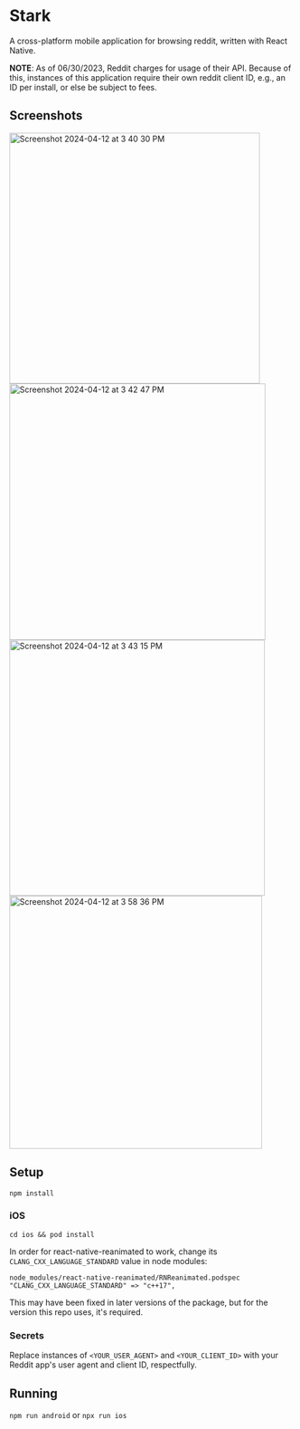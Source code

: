 # Stark

A cross-platform mobile application for browsing reddit, written with React Native.

**NOTE**: As of 06/30/2023, Reddit charges for usage of their API. Because of this, instances of this application require their own reddit client ID, e.g., an ID per install, or else be subject to fees.

## Screenshots

<img width="443" alt="Screenshot 2024-04-12 at 3 40 30 PM" src="https://github.com/oakleyaidan21/Stark/assets/36863200/66b66693-a997-4a41-9e7f-2fe7e246f64e">
<img width="453" alt="Screenshot 2024-04-12 at 3 42 47 PM" src="https://github.com/oakleyaidan21/Stark/assets/36863200/bb31db03-58b1-4a4d-be2e-5a7a2e0dc9b5">
<img width="452" alt="Screenshot 2024-04-12 at 3 43 15 PM" src="https://github.com/oakleyaidan21/Stark/assets/36863200/163eacce-4480-40a1-9d6b-3805cf7885c2">
<img width="447" alt="Screenshot 2024-04-12 at 3 58 36 PM" src="https://github.com/oakleyaidan21/Stark/assets/36863200/d88056e1-7cda-4157-bc38-57316a9c3165">

## Setup

`npm install`

### iOS

`cd ios && pod install`

In order for react-native-reanimated to work, change its `CLANG_CXX_LANGUAGE_STANDARD` value in node modules:

`node_modules/react-native-reanimated/RNReanimated.podspec`
`"CLANG_CXX_LANGUAGE_STANDARD" => "c++17",`

This may have been fixed in later versions of the package, but for the version this repo uses, it's required.

### Secrets

Replace instances of `<YOUR_USER_AGENT>` and `<YOUR_CLIENT_ID>` with your Reddit app's user agent and client ID, respectfully.

## Running

`npm run android` or `npx run ios`
